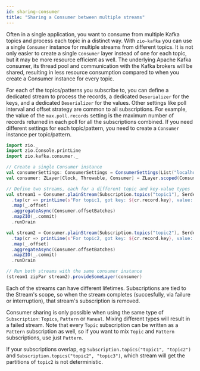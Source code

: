 ```yaml
---
id: sharing-consumer
title: "Sharing a Consumer between multiple streams"
---
```


Often in a single application, you want to consume from multiple Kafka topics and process each topic in a distinct way. With `zio-kafka` you can use a single `Consumer` instance for multiple streams from different topics. It is not only easier to create a single `Consumer` layer instead of one for each topic, but it may be more resource efficient as well. The underlying Apache Kafka consumer, its thread pool and communication with the Kafka brokers will be shared, resulting in less resource consumption compared to when you create a Consumer instance for every topic.

For each of the topics/patterns you subscribe to, you can define a dedicated stream to process the records, a dedicated `Deserializer` for the keys, and a dedicated `Deserializer` for the values. Other settings like poll interval and offset strategy are common to all subscriptions. For example, the value of the `max.poll.records` setting is the maximum number of records returned in each poll for all the subscriptions combined. If you need different settings for each topic/pattern, you need to create a `Consumer` instance per topic/pattern.

```scala
import zio._
import zio.Console.printLine
import zio.kafka.consumer._

// Create a single Consumer instance
val consumerSettings: ConsumerSettings = ConsumerSettings(List("localhost:9092")).withGroupId("group")
val consumer: ZLayer[Clock, Throwable, Consumer] = ZLayer.scoped(Consumer.make(consumerSettings))

// Define two streams, each for a different topic and key-value types
val stream1 = Consumer.plainStream(Subscription.topics("topic1"), Serde.string, Serde.string)
  .tap(cr => printLine(s"For topic1, got key: ${cr.record.key}, value: ${cr.record.value}"))
  .map(_.offset)
  .aggregateAsync(Consumer.offsetBatches)
  .mapZIO(_.commit)
  .runDrain

val stream2 = Consumer.plainStream(Subscription.topics("topic2"), Serde.uuid, Serde.int)
  .tap(cr => printLine(s"For topic2, got key: ${cr.record.key}, value: ${cr.record.value}"))
  .map(_.offset)
  .aggregateAsync(Consumer.offsetBatches)
  .mapZIO(_.commit)
  .runDrain

// Run both streams with the same consumer instance
(stream1 zipPar stream2).provideSomeLayer(consumer)
```

Each of the streams can have different lifetimes. Subscriptions are tied to the Stream's scope, so when the stream completes (succesfully, via failure or interruption), that stream's subscription is removed. 

Consumer sharing is only possible when using the same type of `Subscription`: `Topics`, `Pattern` or `Manual`. Mixing different types will result in a failed stream. Note that every `Topic` subscription can be written as a `Pattern` subscription as well, so if you want to mix `Topic` and `Pattern` subscriptions, use just `Pattern`. 

If your subscriptions overlap, eg `Subscription.topics("topic1", "topic2")` and `Subscription.topics("topic2", "topic3")`, which stream will get the partitions of `topic2` is not deterministic.
